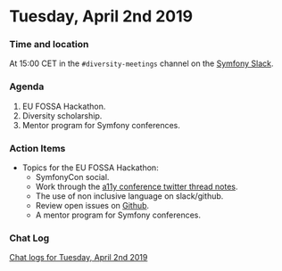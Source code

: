 # Tuesday, April 2nd 2019

### Time and location
At 15:00 CET in the `#diversity-meetings` channel on the [Symfony Slack][slack].

### Agenda
1) EU FOSSA Hackathon.
2) Diversity scholarship.
3) Mentor program for Symfony conferences.

### Action Items
* Topics for the EU FOSSA Hackathon:
    * SymfonyCon social.
    * Work through the [a11y conference twitter thread notes][1].
    * The use of non inclusive language on slack/github.
    * Review open issues on [Github][2].
    * A mentor program for Symfony conferences.

### Chat Log
[Chat logs for Tuesday, April 2nd 2019][log]

[slack]: https://symfony.com/slack
[log]: 2019-04-02-log.html
[1]: https://docs.google.com/document/d/1qu_mUSAlLBMdUHwjmW6JiZi1q5PNLrOqE3ivQqTUDSY/edit#heading=h.ns8arg8wd4rr
[2]: https://github.com/symfony/diversity
